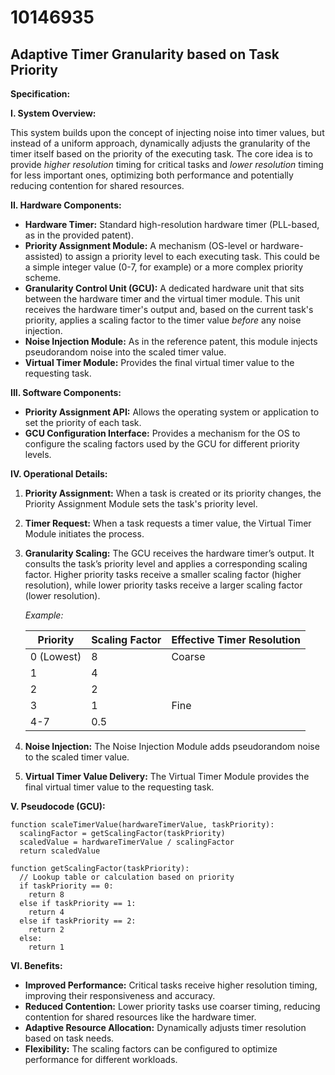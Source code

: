 # 10146935

## Adaptive Timer Granularity based on Task Priority

**Specification:**

**I. System Overview:**

This system builds upon the concept of injecting noise into timer values, but instead of a uniform approach, dynamically adjusts the granularity of the timer itself based on the priority of the executing task.  The core idea is to provide *higher resolution* timing for critical tasks and *lower resolution* timing for less important ones, optimizing both performance and potentially reducing contention for shared resources.

**II. Hardware Components:**

*   **Hardware Timer:** Standard high-resolution hardware timer (PLL-based, as in the provided patent).
*   **Priority Assignment Module:** A mechanism (OS-level or hardware-assisted) to assign a priority level to each executing task. This could be a simple integer value (0-7, for example) or a more complex priority scheme.
*   **Granularity Control Unit (GCU):** A dedicated hardware unit that sits between the hardware timer and the virtual timer module. This unit receives the hardware timer's output and, based on the current task's priority, applies a scaling factor to the timer value *before* any noise injection.
*   **Noise Injection Module:**  As in the reference patent, this module injects pseudorandom noise into the scaled timer value.
*   **Virtual Timer Module:**  Provides the final virtual timer value to the requesting task.

**III. Software Components:**

*   **Priority Assignment API:** Allows the operating system or application to set the priority of each task.
*   **GCU Configuration Interface:** Provides a mechanism for the OS to configure the scaling factors used by the GCU for different priority levels.

**IV. Operational Details:**

1.  **Priority Assignment:** When a task is created or its priority changes, the Priority Assignment Module sets the task's priority level.

2.  **Timer Request:** When a task requests a timer value, the Virtual Timer Module initiates the process.

3.  **Granularity Scaling:** The GCU receives the hardware timer’s output. It consults the task’s priority level and applies a corresponding scaling factor.  Higher priority tasks receive a smaller scaling factor (higher resolution), while lower priority tasks receive a larger scaling factor (lower resolution).

    *Example:*

    | Priority | Scaling Factor | Effective Timer Resolution |
    |---|---|---|
    | 0 (Lowest) | 8 | Coarse |
    | 1 | 4 |  |
    | 2 | 2 |  |
    | 3 | 1 | Fine |
    | 4-7 | 0.5 |  |

4.  **Noise Injection:** The Noise Injection Module adds pseudorandom noise to the scaled timer value.

5.  **Virtual Timer Value Delivery:** The Virtual Timer Module provides the final virtual timer value to the requesting task.

**V. Pseudocode (GCU):**

```
function scaleTimerValue(hardwareTimerValue, taskPriority):
  scalingFactor = getScalingFactor(taskPriority)
  scaledValue = hardwareTimerValue / scalingFactor
  return scaledValue

function getScalingFactor(taskPriority):
  // Lookup table or calculation based on priority
  if taskPriority == 0:
    return 8
  else if taskPriority == 1:
    return 4
  else if taskPriority == 2:
    return 2
  else:
    return 1
```

**VI. Benefits:**

*   **Improved Performance:** Critical tasks receive higher resolution timing, improving their responsiveness and accuracy.
*   **Reduced Contention:** Lower priority tasks use coarser timing, reducing contention for shared resources like the hardware timer.
*   **Adaptive Resource Allocation:** Dynamically adjusts timer resolution based on task needs.
*   **Flexibility:** The scaling factors can be configured to optimize performance for different workloads.
